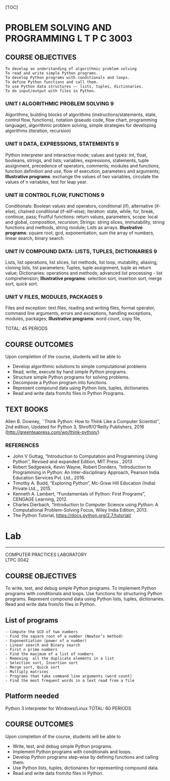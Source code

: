 
 [TOC]
 
# PROBLEM SOLVING AND PROGRAMMING              L T P C 3003

## COURSE OBJECTIVES
	To develop an understanding of algorithmic problem solving
	To read and write simple Python programs.
	To develop Python programs with conditionals and loops.
	To define Python functions and call them.
	To use Python data structures –- lists, tuples, dictionaries.
	To do input/output with files in Python.
 
### UNIT I  ALGORITHMIC PROBLEM SOLVING                                                                    9
 Algorithms, building blocks of algorithms (instructions/statements, state, control flow, functions), notation (pseudo code, flow chart, programming language), algorithmic problem solving, simple strategies for developing algorithms (iteration, recursion)
 
### UNIT II  DATA, EXPRESSIONS, STATEMENTS                                                                  9
Python interpreter and interactive mode; values and types: int, float, booleans, strings, and lists; variables, expressions,  statements, tuple assignment, precedence of operators, comments; modules and functions, function definition and use, flow of execution, parameters and arguments;  **Illustrative programs**: exchange the values of two variables, circulate the values of n variables, test for leap year.
 
### UNIT III CONTROL FLOW, FUNCTIONS                                                                               9
Conditionals: Boolean values and operators, conditional (if), alternative (if-else), chained conditional (if-elif-else); Iteration: state, while, for, break, continue, pass; Fruitful functions: return values, parameters, scope: local and global, composition, recursion; Strings:  string slices, immutability, string functions and methods, string module; Lists as arrays. **Illustrative programs**: square root, gcd, exponentiation, sum the array of numbers, linear search, binary search.
 
### UNIT IV  COMPOUND DATA: LISTS, TUPLES, DICTIONARIES                                          9
Lists, list operations, list slices, list methods, list loop, mutability, aliasing, cloning lists, list parameters; Tuples, tuple assignment, tuple as return value; Dictionaries: operations and methods; advanced list processing - list comprehension; **Illustrative programs**: selection sort, insertion sort, merge sort, quick sort.
 
### UNIT V FILES, MODULES, PACKAGES                                                                              9
Files and exception: text files, reading and writing files, format operator, command line arguments,  errors and exceptions, handling exceptions, modules, packages; **Illustrative programs**: word count, copy file,

TOTAL: 45 PERIODS

## COURSE OUTCOMES

Upon completion of the course, students will be able to

 - Develop algorithmic solutions to simple computational problems
 - Read, write, execute by hand simple Python programs.
 - Structure simple Python programs for solving problems.
 - Decompose a Python program into functions.
 - Represent compound data using Python  lists, tuples, dictionaries.
 - Read and write data from/to files in Python Programs.
 
## TEXT BOOKS
Allen B. Downey, ``Think Python: How to Think Like a Computer Scientist’’,  2nd edition, Updated for Python 3, Shroff/O’Reilly Publishers, 2016  (http://greenteapress.com/wp/think-python/)
 
### REFERENCES

- John V Guttag, “Introduction to Computation and Programming Using Python’’, Revised and expanded Edition, MIT Press , 2013
- Robert Sedgewick, Kevin Wayne, Robert Dondero, “Introduction to Programming in Python: An Inter-disciplinary Approach, Pearson India Education Services Pvt. Ltd., 2016.
- Timothy A. Budd, “Exploring Python”, Mc-Graw Hill Education (India) Private Ltd.,, 2015.
- Kenneth A. Lambert,  “Fundamentals of Python: First Programs”, CENGAGE Learning, 2012.
- Charles Dierbach, “Introduction to Computer Science using Python: A Computational Problem-Solving Focus, Wiley India Edition, 2013.
- The Python Tutorial, https://docs.python.org/2.7/tutorial/     


# Lab

----

COMPUTER PRACTICES LABORATORY                            
 LTPC 0042

## COURSE OBJECTIVES
To write, test, and debug simple Python programs.
To implement Python programs with conditionals and loops.
Use functions for structuring Python programs.
Represent compound data using Python lists, tuples, dictionaries.
Read and write data from/to files in Python.
 
## List of programs

	- Compute the GCD of two numbers
	- Find the square root of a number (Newton’s method)
	- Exponentiation (power of a number)
	- Linear search and Binary search
	- First n prime numbers
	- Find the maximum of a list of numbers
	- Removing  all the duplicate elements in a list
	- Selection sort, Insertion sort
	- Merge sort, Quick sort
	- Multiply matrices
	- Programs that take command line arguments (word count)
	- Find the most frequent words in a text read from a file
	 
## Platform needed
Python 3 interpreter for Windows/Linux
TOTAL: 60 PERIODS

## COURSE OUTCOMES

Upon completion of the course, students will be able to

- Write, test, and debug simple Python programs.
- Implement Python programs with conditionals and loops.
- Develop Python programs step-wise by defining functions and calling them.
- Use Python lists, tuples, dictionaries for representing compound data.
- Read and write data from/to files in Python.

